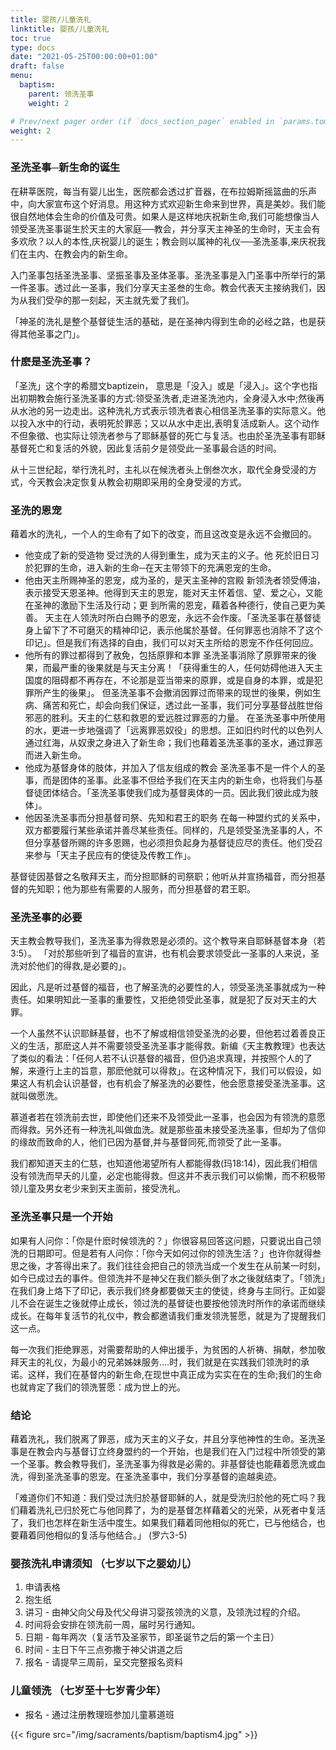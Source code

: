 ```yaml
---
title: 婴孩/儿童洗礼
linktitle: 婴孩/儿童洗礼
toc: true
type: docs
date: "2021-05-25T00:00:00+01:00"
draft: false
menu:
  baptism:
    parent: 领洗圣事
    weight: 2

# Prev/next pager order (if `docs_section_pager` enabled in `params.toml`)
weight: 2
---
```

### 圣洗圣事─新生命的诞生
在耕莘医院，每当有婴儿出生，医院都会透过扩音器，在布拉姆斯摇篮曲的乐声中，向大家宣布这个好消息。用这种方式欢迎新生命来到世界，真是美妙。我们能很自然地体会生命的价值及可贵。如果人是这样地庆祝新生命,我们可能想像当人领受圣洗圣事诞生於天主的大家庭──教会，并分享天主神圣的生命时，天主会有多欢欣？以人的本性,庆祝婴儿的诞生；教会则以属神的礼仪──圣洗圣事,来庆祝我们在主内、在教会内的新生命。

入门圣事包括圣洗圣事、坚振圣事及圣体圣事。圣洗圣事是入门圣事中所举行的第一件圣事。透过此一圣事，我们分享天主圣叁的生命。教会代表天主接纳我们，因为从我们受孕的那一刻起，天主就先爱了我们。

「神圣的洗礼是整个基督徒生活的基础，是在圣神内得到生命的必经之路，也是获得其他圣事之门」。

### 什麽是圣洗圣事？

「圣洗」这个字的希腊文baptizein， 意思是「没入」或是「浸入」。这个字也指出初期教会施行圣洗圣事的方式:领受圣洗者,走进圣洗池内，全身浸入水中;然後再从水池的另一边走出。这种洗礼方式表示领洗者衷心相信圣洗圣事的实际意义。他以投入水中的行动，表明死於罪恶；又以从水中走出,表明复活成新人。这个动作不但象徵、也实际让领洗者参与了耶稣基督的死亡与复活。也由於圣洗圣事有耶稣基督死亡和复活的外貌，因此复活前夕是领受此一圣事最合适的时间。

从十三世纪起，举行洗礼时，主礼以在候洗者头上倒叁次水，取代全身受浸的方式，今天教会决定恢复从教会初期即采用的全身受浸的方式。

### 圣洗的恩宠
藉着水的洗礼，一个人的生命有了如下的改变，而且这改变是永远不会撤回的。
 - 他变成了新的受造物
 受过洗的人得到重生，成为天主的义子。他 死於旧日习於犯罪的生命，进入新的生命─在天主带领下的充满恩宠的生命。
 - 他由天主所赐神圣的恩宠，成为圣的，是天主圣神的宫殿
 新领洗者领受傅油，表示接受天恩圣神。他得到天主的恩宠，能对天主怀着信、望、爱之心，又能在圣神的激励下生活及行动；更
 到所需的恩宠，藉着各种德行，使自己更为美善。 天主在人领洗时所白白赐予的恩宠，永远不会作废。「圣洗圣事在基督徒身上留下了不可磨灭的精神印记，表示他属於基督。任何罪恶也消除不了这个印记」。但是我们有选择的自由，我们可以对天主所给的恩宠不作任何回应。
 - 他所有的罪过都得到了赦免，包括原罪和本罪
 圣洗圣事消除了原罪带来的後果，而最严重的後果就是与天主分离！「获得重生的人，任何妨碍他进入天主国度的阻碍都不再存在，不论那是亚当带来的原罪，或是自身的本罪，或是犯罪所产生的後果」。 但圣洗圣事不会撤消因罪过而带来的现世的後果，例如生病、痛苦和死亡，却会向我们保证，透过此一圣事，我们可分享基督战胜世俗邪恶的胜利。天主的仁慈和救恩的爱远胜过罪恶的力量。 在圣洗圣事中所使用的水，更进一步地强调了「远离罪恶奴役」的思想。正如旧约时代的以色列人通过红海，从奴隶之身进入了新生命；我们也藉着圣洗圣事的圣水，通过罪恶而进入新生命。
 - 他成为基督身体的肢体，并加入了信友组成的教会
 圣洗圣事不是一件个人的圣事，而是团体的圣事。此圣事不但给予我们在天主内的新生命，也将我们与基督徒团体结合。「圣洗圣事使我们成为基督奥体的一员。因此我们彼此成为肢体」。
 - 他因圣洗圣事而分担基督司祭、先知和君王的职务
 在每一种盟约式的关系中，双方都要履行某些承诺并善尽某些责任。同样的，凡是领受圣洗圣事的人，不但分享基督所赐的许多恩赐，也必须担负起身为基督徒应尽的责任。他们受召来参与「天主子民应有的使徒及传教工作」。

 基督徒因基督之名敬拜天主，而分担耶稣的司祭职；他听从并宣扬福音，而分担基督的先知职；他为那些有需要的人服务，而分担基督的君王职。

### 圣洗圣事的必要
天主教会教导我们，圣洗圣事为得救恩是必须的。这个教导来自耶稣基督本身（若3:5）。 「对於那些听到了福音的宣讲，也有机会要求领受此一圣事的人来说，圣洗对於他们的得救,是必要的」。

因此，凡是听过基督的福音，也了解圣洗的必要性的人，领受圣洗圣事就成为一种责任。如果明知此一圣事的重要性，又拒绝领受此圣事，就是犯了反对天主的大罪。

一个人虽然不认识耶稣基督，也不了解或相信领受圣洗的必要，但他若过着善良正义的生活，那麽这人并不需要领受圣洗圣事才能得救。新编《天主教教理》也表达了类似的看法：「任何人若不认识基督的福音，但仍追求真理，并按照个人的了解，来遵行上主的旨意，那麽他就可以得救」。在这种情况下，我们可以假设，如果这人有机会认识基督，也有机会了解圣洗的必要性，他会愿意接受圣洗圣事。这就叫做愿洗。

慕道者若在领洗前去世，即使他们还来不及领受此一圣事，也会因为有领洗的意愿而得救。另外还有一种洗礼叫做血洗。就是那些虽未接受圣洗圣事，但却为了信仰的缘故而致命的人，他们已因为基督,并与基督同死,而领受了此一圣事。

我们都知道天主的仁慈，也知道他渴望所有人都能得救(玛18:14)，因此我们相信没有领洗而早夭的儿童，必定也能得救。但这并不表示我们可以偷懒，而不积极带领儿童及男女老少来到天主面前，接受洗礼。

### 圣洗圣事只是一个开始
如果有人问你：「你是什麽时候领洗的？」你很容易回答这问题，只要说出自己领洗的日期即可。但是若有人问你：「你今天如何过你的领洗生活？」也许你就得叁思之後，才答得出来了。我们往往会把自己的领洗当成一个发生在从前某一时刻，如今已成过去的事件。但领洗并不是神父在我们额头倒了水之後就结束了。「领洗」在我们身上烙下了印记，表示我们终身都要做天主的使徒，终身与主同行。正如婴儿不会在诞生之後就停止成长，领过洗的基督徒也要按他领洗时所作的承诺而继续成长。在每年复活节的礼仪中，教会都邀请我们重发领洗誓愿，就是为了提醒我们这一点。

每一次我们拒绝罪恶，对需要帮助的人伸出援手，为贫困的人祈祷、捐献，参加敬拜天主的礼仪，为最小的兄弟姊妹服务....时，我们就是在实践我们领洗时的承诺。这样，我们在基督内的新生命,在现世中真正成为实实在在的生命;我们的生命也就肯定了我们的领洗誓愿：成为世上的光。

### 结论
藉着洗礼，我们脱离了罪恶，成为天主的义子女，并且分享他神性的生命。圣洗圣事是在教会内与基督订立终身盟约的一个开始，也是我们在入门过程中所领受的第一个圣事。教会教导我们，圣洗圣事为得救是必需的。非基督徒也能藉着愿洗或血洗，得到圣洗圣事的恩宠。在圣洗圣事中，我们分享基督的逾越奥迹。

「难道你们不知道：我们受过洗归於基督耶稣的人，就是受洗归於他的死亡吗？我们藉着洗礼已归於死亡与他同葬了，为的是基督怎样藉着父的光荣，从死者中复活了，我们也怎样在新生活中度生。如果我们藉着同他相似的死亡，已与他结合，也要藉着同他相似的复活与他结合。」 (罗六3-5)

### 婴孩洗礼申请须知 （七岁以下之婴幼儿）
1. 申请表格
2. 抱生纸
3. 讲习 - 由神父向父母及代父母讲习婴孩领洗的义意，及领洗过程的介绍。
4. 时间将会安排在领洗前一周，届时另行通知。
5. 日期 - 每年两次（复活节及圣家节，即圣诞节之后的第一个主日）
6. 时间 - 主日下午三点弥撒于神父讲道之后
7. 报名 - 请提早三周前，呈交完整报名资料


### 儿童领洗 （七岁至十七岁青少年）
* 报名 - 通过注册教理班参加儿童慕道班

{{< figure src="/img/sacraments/baptism/baptism4.jpg" >}}

